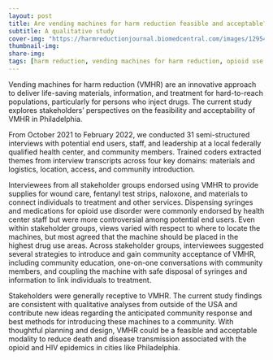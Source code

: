 ```yaml
---
layout: post
title: Are vending machines for harm reduction feasible and acceptable? 
subtitle: A qualitative study 
cover-img: "https://harmreductionjournal.biomedcentral.com/images/12954/logo.svg"
thumbnail-img: 
share-img: 
tags: [harm reduction, vending machines for harm reduction, opioid use disorder, HIV]
---
```


Vending machines for harm reduction (VMHR) are an innovative approach to deliver life-saving materials, information, and treatment for hard-to-reach populations, particularly for persons who inject drugs. The current study explores stakeholders’ perspectives on the feasibility and acceptability of VMHR in Philadelphia.

From October 2021 to February 2022, we conducted 31 semi-structured interviews with potential end users, staff, and leadership at a local federally qualified health center, and community members. Trained coders extracted themes from interview transcripts across four key domains: materials and logistics, location, access, and community introduction.

Interviewees from all stakeholder groups endorsed using VMHR to provide supplies for wound care, fentanyl test strips, naloxone, and materials to connect individuals to treatment and other services. Dispensing syringes and medications for opioid use disorder were commonly endorsed by health center staff but were more controversial among potential end users. Even within stakeholder groups, views varied with respect to where to locate the machines, but most agreed that the machine should be placed in the highest drug use areas. Across stakeholder groups, interviewees suggested several strategies to introduce and gain community acceptance of VMHR, including community education, one-on-one conversations with community members, and coupling the machine with safe disposal of syringes and information to link individuals to treatment.

Stakeholders were generally receptive to VMHR. The current study findings are consistent with qualitative analyses from outside of the USA and contribute new ideas regarding the anticipated community response and best methods for introducing these machines to a community. With thoughtful planning and design, VMHR could be a feasible and acceptable modality to reduce death and disease transmission associated with the opioid and HIV epidemics in cities like Philadelphia.
